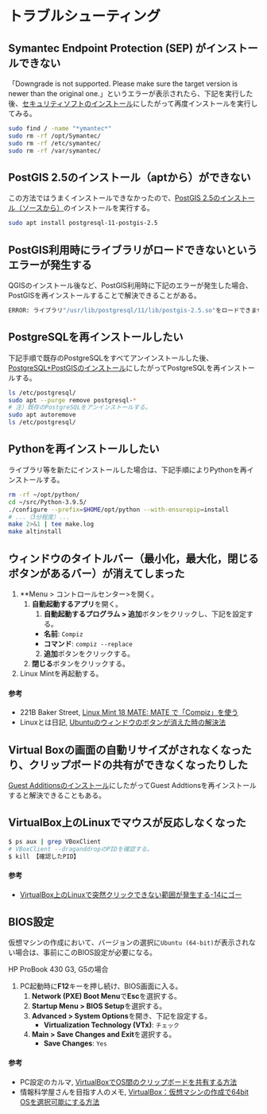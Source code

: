 # トラブルシューティング

## Symantec Endpoint Protection (SEP) がインストールできない
「Downgrade is not supported. Please make sure the target version is newer than the original one.」というエラーが表示されたら、下記を実行した後、[セキュリティソフトのインストール](セキュリティソフトのインストール.md)にしたがって再度インストールを実行してみる。
```bash
sudo find / -name "*ymantec*"
sudo rm -rf /opt/Symantec/
sudo rm -rf /etc/symantec/
sudo rm -rf /var/symantec/
```

## PostGIS 2.5のインストール（aptから）ができない
この方法ではうまくインストールできなかったので、[PostGIS 2.5のインストール（ソースから）](旧版.md#postgis-25%E3%81%AE%E3%82%A4%E3%83%B3%E3%82%B9%E3%83%88%E3%83%BC%E3%83%AB%E3%82%BD%E3%83%BC%E3%82%B9%E3%81%8B%E3%82%89)のインストールを実行する。
```bash
sudo apt install postgresql-11-postgis-2.5
```

## PostGIS利用時にライブラリがロードできないというエラーが発生する
QGISのインストール後など、PostGIS利用時に下記のエラーが発生した場合、PostGISを再インストールすることで解決できることがある。
```bash
ERROR: ライブラリ"/usr/lib/postgresql/11/lib/postgis-2.5.so"をロードできませんでした: /usr/lib/postgresql/11/lib/postgis-2.5.so: undefined symbol: lwgeom_sfcgal_version
```

## PostgreSQLを再インストールしたい
下記手順で既存のPostgreSQLをすべてアンインストールした後、[PostgreSQL+PostGISのインストール](PostgreSQL+PostGISのインストール.md)にしたがってPostgreSQLを再インストールする。
```bash
ls /etc/postgresql/
sudo apt --purge remove postgresql-*
# 注）既存のPostgreSQLをアンインストールする。
sudo apt autoremove
ls /etc/postgresql/
```

## Pythonを再インストールしたい
ライブラリ等を新たにインストールした場合は、下記手順によりPythonを再インストールする。
```bash
rm -rf ~/opt/python/
cd ~/src/Python-3.9.5/
./configure --prefix=$HOME/opt/python --with-ensurepip=install
# ...（3分程度）...
make 2>&1 | tee make.log
make altinstall
```

## ウィンドウのタイトルバー（最小化，最大化，閉じるボタンがあるバー）が消えてしまった
1. **Menu > コントロールセンター>を開く。
   1. **自動起動するアプリ**を開く。
      1. **自動起動するプログラム > 追加**ボタンをクリックし、下記を設定する。
      - **名前**: `Compiz`
      - **コマンド**: `compiz --replace`
      2. **追加**ボタンをクリックする。
   2. **閉じる**ボタンをクリックする。
2. Linux Mintを再起動する。

#### 参考
- 221B Baker Street, [Linux Mint 18 MATE: MATE で「Compiz」を使う](http://baker-street.jugem.jp/?eid=61)
- Linuxとは日記, [Ubuntuのウィンドウのボタンが消えた時の解決法](https://kouritool.com/what-linux/ubuntu%E3%81%AE%E3%82%A6%E3%82%A3%E3%83%B3%E3%83%89%E3%82%A6%E3%81%AE%E3%83%9C%E3%82%BF%E3%83%B3%E3%81%8C%E6%B6%88%E3%81%88%E3%81%9F%E6%99%82%E3%81%AE%E8%A7%A3%E6%B1%BA%E6%B3%95/)

## Virtual Boxの画面の自動リサイズがされなくなったり、クリップボードの共有ができなくなったりした
[Guest Additionsのインストール](VirtualBoxの環境設定.md)にしたがってGuest Addtionsを再インストールすると解決できることもある。

## VirtualBox上のLinuxでマウスが反応しなくなった
```bash
$ ps aux | grep VBoxClient
# VBoxClient --draganddropのPIDを確認する。
$ kill 【確認したPID】
```

#### 参考
- [VirtualBox上のLinuxで突然クリックできない範囲が発生する-14にゴー](https://blog.14nigo.net/2022/06/removeunclickablearea.html)


## BIOS設定

仮想マシンの作成において、バージョンの選択に`Ubuntu (64-bit)`が表示されない場合は、事前にこのBIOS設定が必要になる。

HP ProBook 430 G3, G5の場合
1. PC起動時に**F12**キーを押し続け、BIOS画面に入る。
   1. **Network (PXE) Boot Menu**で**Esc**を選択する。
   2. **Startup Menu > BIOS Setup**を選択する。
   3. **Advanced > System Options**を開き、下記を設定する。
      - **Virtualization Technology (VTx)**: `チェック`
   4. **Main > Save Changes and Exit**を選択する。
      - **Save Changes**: `Yes`

#### 参考
- PC設定のカルマ, [VirtualBoxでOS間のクリップボードを共有する方法](https://pc-karuma.net/virtualbox-clipboard-share/)
- 情報科学屋さんを目指す人のメモ, [VirtualBox：仮想マシンの作成で64bit OSを選択可能にする方法](https://did2memo.net/2015/07/10/virtualbox-64-bit-os/)
